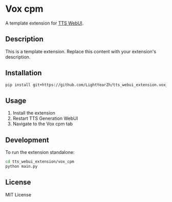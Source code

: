 # Vox cpm

A template extension for [TTS WebUI](https://github.com/rsxdalv/tts-webui).

## Description

This is a template extension. Replace this content with your extension's description.

## Installation

```bash
pip install git+https://github.com/LightYearZh/tts_webui_extension.vox_cpm.git@main
```

## Usage

1. Install the extension
2. Restart TTS Generation WebUI
3. Navigate to the Vox cpm tab

## Development

To run the extension standalone:

```bash
cd tts_webui_extension/vox_cpm
python main.py
```

## License

MIT License
